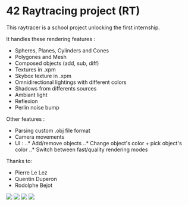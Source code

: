 # 42 Raytracing project (RT)

This raytracer is a school project unlocking the first internship.

It handles these rendering features :
* Spheres, Planes, Cylinders and Cones
* Polygones and Mesh
* Composed objects (add, sub, diff)
* Textures in .xpm
* Skybox texture in .xpm
* Omnidirectional lightings with different colors
* Shadows from differents sources
* Ambiant light
* Reflexion
* Perlin noise bump

Other features :
* Parsing custom .obj file format
* Camera movements
* UI :
..* Add/remove objects
..* Change object's color + pick object's color
..* Switch between fast/quality rendering modes

Thanks to:
* Pierre Le Lez
* Quentin Duperon
* Rodolphe Bejot


[<img src="https://raw.github.com/hsabouri/42_Raytracer/master/screenshots/shadows.png" />](https://raw.github.com/hsabouri/42_Raytracer/master/screenshots/shadows.png)
[<img src="https://raw.github.com/hsabouri/42_Raytracer/master/screenshots/hall.png" />](https://raw.github.com/hsabouri/42_Raytracer/master/screenshots/hall.png)
[<img src="https://raw.github.com/hsabouri/42_Raytracer/master/screenshots/hall_fast.png" />]("https://raw.github.com/hsabouri/42_Raytracer/master/screenshots/hall_fast.png")
[<img src="https://raw.github.com/hsabouri/42_Raytracer/master/screenshots/pikachu.png" />](https://raw.github.com/hsabouri/42_Raytracer/master/screenshots/pikachu.png)
